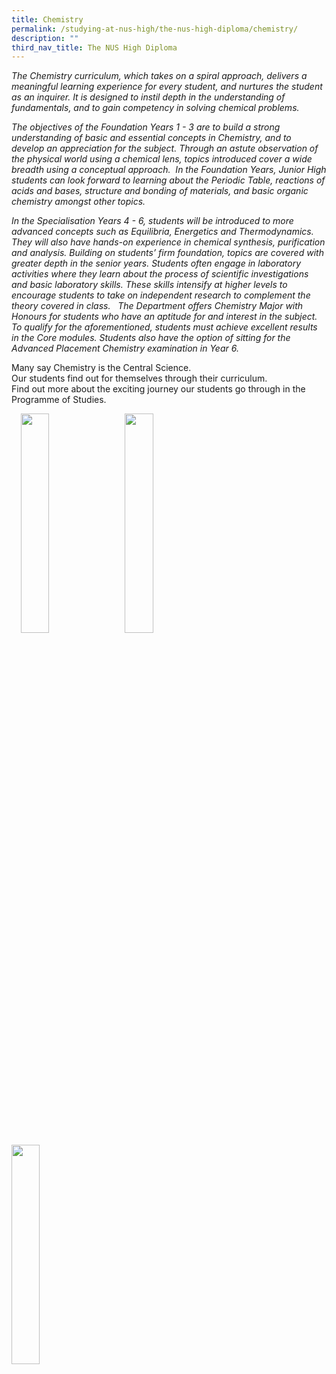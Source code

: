```yaml
---
title: Chemistry
permalink: /studying-at-nus-high/the-nus-high-diploma/chemistry/
description: ""
third_nav_title: The NUS High Diploma
---
```

_The Chemistry curriculum, which takes on a spiral approach, delivers a meaningful learning experience for every student, and nurtures the student as an inquirer. It is designed to instil depth in the understanding of fundamentals, and to gain competency in solving chemical problems._   

_The objectives of the Foundation Years 1 - 3 are to build a strong understanding of basic and essential concepts in Chemistry, and to develop an appreciation for the subject. Through an astute observation of the physical world using a chemical lens, topics introduced cover a wide breadth using a conceptual approach.  In the Foundation Years, Junior High students can look forward to learning about the Periodic Table, reactions of acids and bases, structure and bonding of materials, and basic organic chemistry amongst other topics._ 

_In the Specialisation Years 4 - 6, students will be introduced to more advanced concepts such as Equilibria, Energetics and Thermodynamics. They will also have hands-on experience in chemical synthesis, purification and analysis. Building on students’ firm foundation, topics are covered with greater depth in the senior years. Students often engage in laboratory activities where they learn about the process of scientific investigations and basic laboratory skills. These skills intensify at higher levels to encourage students to take on independent research to complement the theory covered in class.   The Department offers Chemistry Major with Honours for students who have an aptitude for and interest in the subject. To qualify for the aforementioned, students must achieve excellent results in the Core modules. Students also have the option of sitting for the Advanced Placement Chemistry examination in Year 6._

Many say Chemistry is the Central Science.<br>
Our students find out for themselves through their curriculum.<br>
Find out more about the exciting journey our students go through in the Programme of Studies.

<p><a href="web"><img src="/images/chem.jpg" style="width:30%;margin-right:15px;margin-left:15px;" align = "left"></a></p>
<p><a href="web"><img src="/images/chem.jpg" style="width:30%;margin-right:15px;" align = "left"></a></p>
<p><a href="web"><img src="/images/chem.jpg" style="width:30%;margin-right:15px;" align = "left"></a></p>

<br clear="left">

|  |  |  |
|:---:|:---:|:---:|